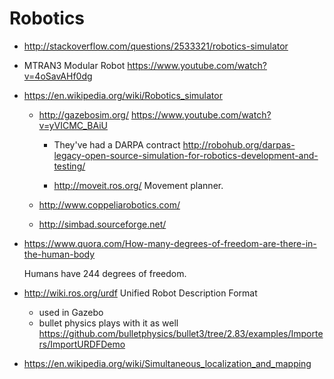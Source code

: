 # Robotics

-   http://stackoverflow.com/questions/2533321/robotics-simulator

-   MTRAN3 Modular Robot https://www.youtube.com/watch?v=4oSavAHf0dg

-   https://en.wikipedia.org/wiki/Robotics_simulator

    -   http://gazebosim.org/ <https://www.youtube.com/watch?v=yVICMC_BAiU>

        -   They've had a DARPA contract <http://robohub.org/darpas-legacy-open-source-simulation-for-robotics-development-and-testing/>

        -   http://moveit.ros.org/ Movement planner.

    -   http://www.coppeliarobotics.com/

    -   http://simbad.sourceforge.net/

-   https://www.quora.com/How-many-degrees-of-freedom-are-there-in-the-human-body

    Humans have 244 degrees of freedom.

-   http://wiki.ros.org/urdf Unified Robot Description Format

    - used in Gazebo
    - bullet physics plays with it as well https://github.com/bulletphysics/bullet3/tree/2.83/examples/Importers/ImportURDFDemo

-   https://en.wikipedia.org/wiki/Simultaneous_localization_and_mapping
